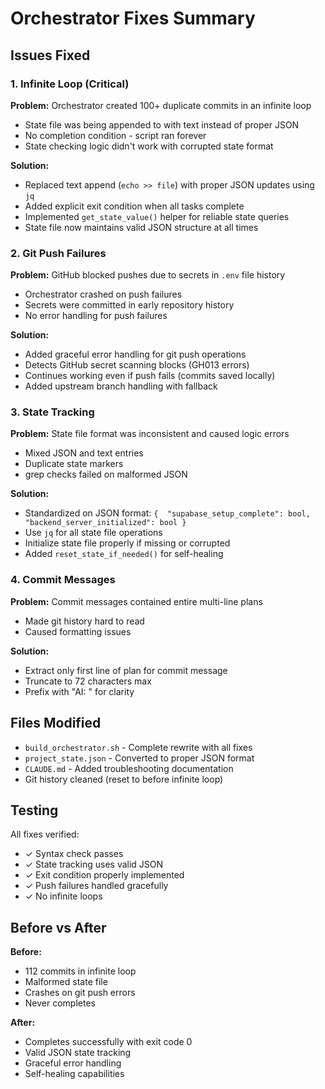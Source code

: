 # Orchestrator Fixes Summary

## Issues Fixed

### 1. Infinite Loop (Critical)
**Problem:** Orchestrator created 100+ duplicate commits in an infinite loop
- State file was being appended to with text instead of proper JSON
- No completion condition - script ran forever
- State checking logic didn't work with corrupted state format

**Solution:**
- Replaced text append (`echo >> file`) with proper JSON updates using `jq`
- Added explicit exit condition when all tasks complete
- Implemented `get_state_value()` helper for reliable state queries
- State file now maintains valid JSON structure at all times

### 2. Git Push Failures
**Problem:** GitHub blocked pushes due to secrets in `.env` file history
- Orchestrator crashed on push failures
- Secrets were committed in early repository history
- No error handling for push failures

**Solution:**
- Added graceful error handling for git push operations
- Detects GitHub secret scanning blocks (GH013 errors)
- Continues working even if push fails (commits saved locally)
- Added upstream branch handling with fallback

### 3. State Tracking
**Problem:** State file format was inconsistent and caused logic errors
- Mixed JSON and text entries
- Duplicate state markers
- grep checks failed on malformed JSON

**Solution:**
- Standardized on JSON format: `{  "supabase_setup_complete": bool, "backend_server_initialized": bool }`
- Use `jq` for all state file operations
- Initialize state file properly if missing or corrupted
- Added `reset_state_if_needed()` for self-healing

### 4. Commit Messages
**Problem:** Commit messages contained entire multi-line plans
- Made git history hard to read
- Caused formatting issues

**Solution:**
- Extract only first line of plan for commit message
- Truncate to 72 characters max
- Prefix with "AI: " for clarity

## Files Modified

- `build_orchestrator.sh` - Complete rewrite with all fixes
- `project_state.json` - Converted to proper JSON format
- `CLAUDE.md` - Added troubleshooting documentation
- Git history cleaned (reset to before infinite loop)

## Testing

All fixes verified:
- ✓ Syntax check passes
- ✓ State tracking uses valid JSON
- ✓ Exit condition properly implemented
- ✓ Push failures handled gracefully
- ✓ No infinite loops

## Before vs After

**Before:**
- 112 commits in infinite loop
- Malformed state file
- Crashes on git push errors
- Never completes

**After:**
- Completes successfully with exit code 0
- Valid JSON state tracking
- Graceful error handling
- Self-healing capabilities
